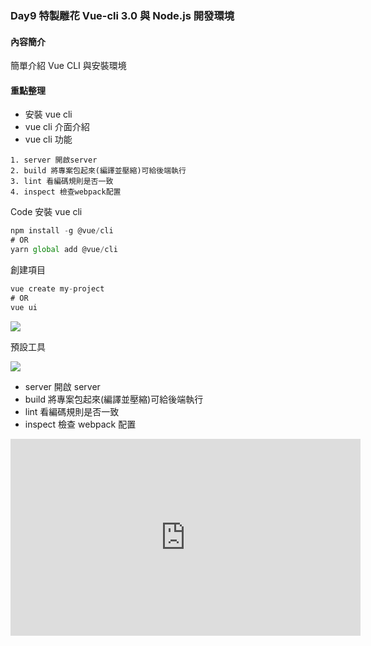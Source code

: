 ### Day9 特製雕花 Vue-cli 3.0 與 Node.js 開發環境

#### 內容簡介

簡單介紹 Vue CLI 與安裝環境

#### 重點整理

- 安裝 vue cli
- vue cli 介面介紹
- vue cli 功能

```
1. server 開啟server
2. build 將專案包起來(編譯並壓縮)可給後端執行
3. lint 看編碼規則是否一致
4. inspect 檢查webpack配置
```

Code
安裝 vue cli

```javascript
npm install -g @vue/cli
# OR
yarn global add @vue/cli
```

創建項目

```javascript
vue create my-project
# OR
vue ui
```

<img src="https://i.imgur.com/PukKcPH.png">

預設工具

<img src="https://i.imgur.com/bW0QHUk.png">

- server 開啟 server
- build 將專案包起來(編譯並壓縮)可給後端執行
- lint 看編碼規則是否一致
- inspect 檢查 webpack 配置

<center>
<iframe width="560" height="315" src="https://www.youtube.com/embed/puGk4s6O1uw" frameborder="0" allow="accelerometer; autoplay; encrypted-media; gyroscope; picture-in-picture" allowfullscreen></iframe>
</center>

